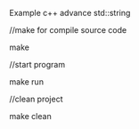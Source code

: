 Example c++ advance std::string

//make for compile source code

make

//start program

make run

//clean project

make clean

